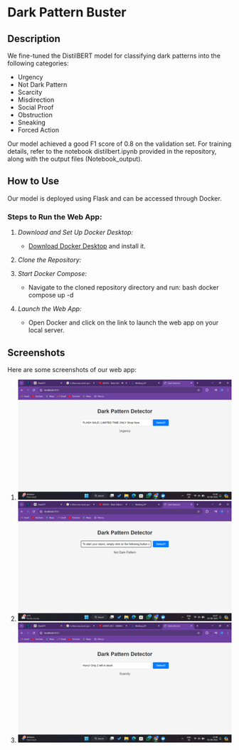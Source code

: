 # Dark Pattern Buster

## Description


We fine-tuned the DistilBERT model for classifying dark patterns into the following categories:

- Urgency
- Not Dark Pattern
- Scarcity
- Misdirection
- Social Proof
- Obstruction
- Sneaking
- Forced Action

Our model achieved a good F1 score of 0.8 on the validation set. For training details, refer to the notebook distilbert.ipynb provided in the repository, along with the output files (Notebook_output).

## How to Use

Our model is deployed using Flask and can be accessed through Docker.

### Steps to Run the Web App:

1. *Download and Set Up Docker Desktop:*
   - [Download Docker Desktop](https://www.docker.com/products/docker-desktop) and install it.

2. *Clone the Repository:*     

3. *Start Docker Compose:*
   - Navigate to the cloned repository directory and run:
     bash
     docker compose up -d
     

4. *Launch the Web App:*
   - Open Docker and click on the link to launch the web app on your local server.

## Screenshots

Here are some screenshots of our web app:

1. ![Screenshot 1](Screenshots/Screenshot%20(73).png)
2. ![Screenshot 2](Screenshots/Screenshot%20(74).png)
3. ![Screenshot 3](Screenshots/Screenshot%20(75).png)



